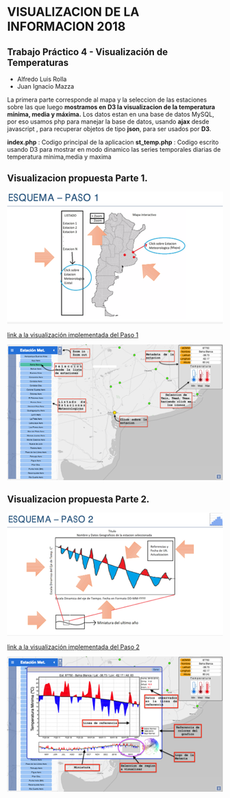 
# VISUALIZACION DE LA INFORMACION 2018
## Trabajo Práctico 4 - Visualización de Temperaturas 
* Alfredo Luis Rolla 
* Juan Ignacio Mazza 

La primera parte corresponde al mapa y la seleccion de las estaciones sobre las que luego **mostramos en D3 la visualizacion de la temperatura mínima, media y máxima.**
Los datos estan en una base de datos MySQL, por eso usamos php para manejar la base de datos, usando **ajax** desde javascript , para recuperar objetos de tipo **json**, para ser usados por **D3**.


**index.php**   : Codigo principal de la aplicacion
**st_temp.php** : Codigo escrito usando D3 para mostrar en modo dinamico las series temporales diarias de temperatura minima,media y maxima



## Visualizacion propuesta Parte 1.

![](img/Paso_1.png?raw=true)

[link a la visualización implementada del Paso 1](http://ciclon.cima.fcen.uba.ar/Visu2018/)

![](img/Implementacion_Parte_1.png?raw=true)

## Visualizacion propuesta Parte 2.

![](img/Paso_2.png?raw=true)

[link a la visualización implementada del Paso 2](http://ciclon.cima.fcen.uba.ar/Visu2018/)

![](img/Implementacion_Parte_2.png?raw=true)
